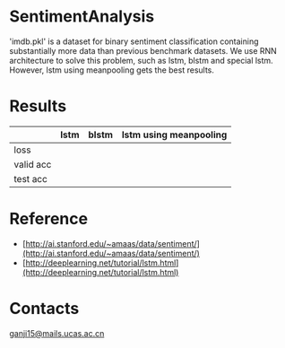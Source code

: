 # SentimentAnalysis

  'imdb.pkl' is a dataset for binary sentiment classification containing substantially more data than previous benchmark datasets. We use RNN architecture to solve this problem, such as lstm, blstm and special lstm. However, lstm using meanpooling gets the best results.


# Results
|         | lstm        | blstm         | lstm using meanpooling  |
| --------|:------------:|:------------:|-----------------------:|
| loss    |              |              |                        |
| valid acc |              |              |                        |
| test acc  |              |              |                        |

# Reference
* [http://ai.stanford.edu/~amaas/data/sentiment/](http://ai.stanford.edu/~amaas/data/sentiment/)
* [http://deeplearning.net/tutorial/lstm.html](http://deeplearning.net/tutorial/lstm.html)


# Contacts
ganji15@mails.ucas.ac.cn
